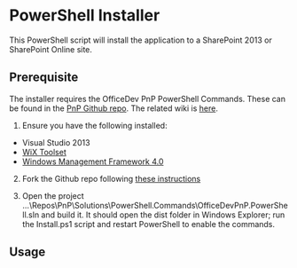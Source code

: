 # PowerShell Installer #

This PowerShell script will install the application to a SharePoint 2013 or SharePoint Online site.

## Prerequisite ##

The installer requires the OfficeDev PnP PowerShell Commands. These can be found in the
[PnP Github repo](https://github.com/OfficeDev/PnP). The related wiki is [here](https://github.com/OfficeDev/PnP/wiki).

1. Ensure you have the following installed:
  * Visual Studio 2013
  * [WiX Toolset](http://wix.codeplex.com/)
  * [Windows Management Framework 4.0](http://www.microsoft.com/en-us/download/details.aspx?id=40855)
		

2. Fork the Github repo following [these instructions](https://github.com/OfficeDev/PnP/wiki/Setting-up-your-environment)
	
3. Open the project ...\Repos\PnP\Solutions\PowerShell.Commands\OfficeDevPnP.PowerShell.sln and build it. It should open the dist folder in Windows Explorer; run the Install.ps1 script and restart PowerShell to enable the commands.

## Usage ##


